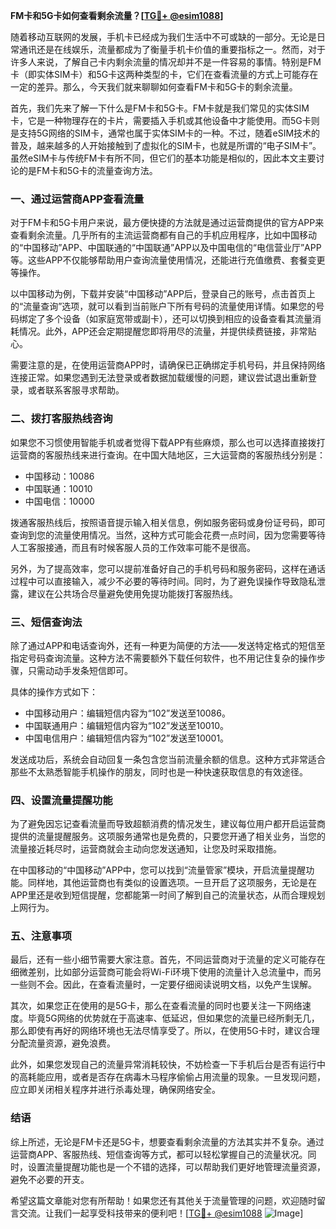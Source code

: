 **FM卡和5G卡如何查看剩余流量？[[TG💪+ @esim1088](https://t.me/s/esim1088)]**

随着移动互联网的发展，手机卡已经成为我们生活中不可或缺的一部分。无论是日常通讯还是在线娱乐，流量都成为了衡量手机卡价值的重要指标之一。然而，对于许多人来说，了解自己卡内剩余流量的情况却并不是一件容易的事情。特别是FM卡（即实体SIM卡）和5G卡这两种类型的卡，它们在查看流量的方式上可能存在一定的差异。那么，今天我们就来聊聊如何查看FM卡和5G卡的剩余流量。

首先，我们先来了解一下什么是FM卡和5G卡。FM卡就是我们常见的实体SIM卡，它是一种物理存在的卡片，需要插入手机或其他设备中才能使用。而5G卡则是支持5G网络的SIM卡，通常也属于实体SIM卡的一种。不过，随着eSIM技术的普及，越来越多的人开始接触到了虚拟化的SIM卡，也就是所谓的“电子SIM卡”。虽然eSIM卡与传统FM卡有所不同，但它们的基本功能是相似的，因此本文主要讨论的是FM卡和5G卡的流量查询方法。

### **一、通过运营商APP查看流量**

对于FM卡和5G卡用户来说，最方便快捷的方法就是通过运营商提供的官方APP来查看剩余流量。几乎所有的主流运营商都有自己的手机应用程序，比如中国移动的“中国移动”APP、中国联通的“中国联通”APP以及中国电信的“电信营业厅”APP等。这些APP不仅能够帮助用户查询流量使用情况，还能进行充值缴费、套餐变更等操作。

以中国移动为例，下载并安装“中国移动”APP后，登录自己的账号，点击首页上的“流量查询”选项，就可以看到当前账户下所有号码的流量使用详情。如果您的号码绑定了多个设备（如家庭宽带或副卡），还可以切换到相应的设备查看其流量消耗情况。此外，APP还会定期提醒您即将用尽的流量，并提供续费链接，非常贴心。

需要注意的是，在使用运营商APP时，请确保已正确绑定手机号码，并且保持网络连接正常。如果您遇到无法登录或者数据加载缓慢的问题，建议尝试退出重新登录，或者联系客服寻求帮助。

### **二、拨打客服热线咨询**

如果您不习惯使用智能手机或者觉得下载APP有些麻烦，那么也可以选择直接拨打运营商的客服热线来进行查询。在中国大陆地区，三大运营商的客服热线分别是：

- 中国移动：10086
- 中国联通：10010
- 中国电信：10000

拨通客服热线后，按照语音提示输入相关信息，例如服务密码或身份证号码，即可查询到您的流量使用情况。当然，这种方式可能会花费一点时间，因为您需要等待人工客服接通，而且有时候客服人员的工作效率可能不是很高。

另外，为了提高效率，您可以提前准备好自己的手机号码和服务密码，这样在通话过程中可以直接输入，减少不必要的等待时间。同时，为了避免误操作导致隐私泄露，建议在公共场合尽量避免使用免提功能拨打客服热线。

### **三、短信查询法**

除了通过APP和电话查询外，还有一种更为简便的方法——发送特定格式的短信至指定号码查询流量。这种方法不需要额外下载任何软件，也不用记住复杂的操作步骤，只需动动手发条短信即可。

具体的操作方式如下：
- 中国移动用户：编辑短信内容为“102”发送至10086。
- 中国联通用户：编辑短信内容为“102”发送至10010。
- 中国电信用户：编辑短信内容为“102”发送至10001。

发送成功后，系统会自动回复一条包含您当前流量余额的信息。这种方式非常适合那些不太熟悉智能手机操作的朋友，同时也是一种快速获取信息的有效途径。

### **四、设置流量提醒功能**

为了避免因忘记查看流量而导致超额消费的情况发生，建议每位用户都开启运营商提供的流量提醒服务。这项服务通常也是免费的，只要您开通了相关业务，当您的流量接近耗尽时，运营商就会主动向您发送通知，让您及时采取措施。

在中国移动的“中国移动”APP中，您可以找到“流量管家”模块，开启流量提醒功能。同样地，其他运营商也有类似的设置选项。一旦开启了这项服务，无论是在APP里还是收到短信提醒，您都能第一时间了解到自己的流量状态，从而合理规划上网行为。

### **五、注意事项**

最后，还有一些小细节需要大家注意。首先，不同运营商对于流量的定义可能存在细微差别，比如部分运营商可能会将Wi-Fi环境下使用的流量计入总流量中，而另一些则不会。因此，在查看流量时，一定要仔细阅读说明文档，以免产生误解。

其次，如果您正在使用的是5G卡，那么在查看流量的同时也要关注一下网络速度。毕竟5G网络的优势就在于高速率、低延迟，但如果您的流量已经所剩无几，那么即使有再好的网络环境也无法尽情享受了。所以，在使用5G卡时，建议合理分配流量资源，避免浪费。

此外，如果您发现自己的流量异常消耗较快，不妨检查一下手机后台是否有运行中的高耗能应用，或者是否存在病毒木马程序偷偷占用流量的现象。一旦发现问题，应立即关闭相关程序并进行杀毒处理，确保网络安全。

### **结语**

综上所述，无论是FM卡还是5G卡，想要查看剩余流量的方法其实并不复杂。通过运营商APP、客服热线、短信查询等方式，都可以轻松掌握自己的流量状况。同时，设置流量提醒功能也是一个不错的选择，可以帮助我们更好地管理流量资源，避免不必要的开支。

希望这篇文章能对您有所帮助！如果您还有其他关于流量管理的问题，欢迎随时留言交流。让我们一起享受科技带来的便利吧！[[TG💪+ @esim1088](https://t.me/s/esim1088) ![Image](https://i.postimg.cc/4NQfJmqS/Snipaste-2025-05-13-00-14-12.png)]